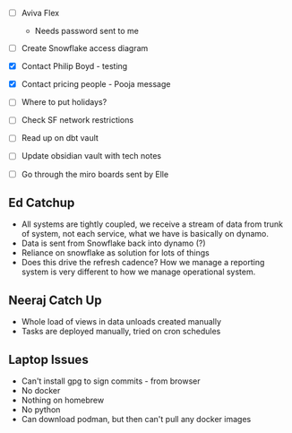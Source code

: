 - [ ] Aviva Flex
	- Needs password sent to me
- [ ] Create Snowflake access diagram
- [x] Contact Philip Boyd - testing
- [x] Contact pricing people - Pooja message
- [ ] Where to put holidays?
- [ ] Check SF network restrictions
- [ ] Read up on dbt vault
- [ ] Update obsidian vault with tech notes
- [ ] Go through the miro boards sent by Elle


## Ed Catchup
- All systems are tightly coupled, we receive a stream of data from trunk of system, not each service, what we have is basically on dynamo. 
- Data is sent from Snowflake back into dynamo (?)
- Reliance on snowflake as solution for lots of things 
- Does this drive the refresh cadence? How we manage a reporting system is very different to how we manage operational system. 

## Neeraj Catch Up
- Whole load of views in data unloads created manually
- Tasks are deployed manually, tried on cron schedules

## Laptop Issues
- Can't install gpg to sign commits - from browser
- No docker
- Nothing on homebrew
- No python
- Can download podman, but then can't pull any docker images





